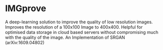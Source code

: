 # IMGprove
A deep-learning solution to improve the quality of low resolution images. Improves the resolution of a 100x100 Image to 400x400. Helpful for optimised data storage in cloud based servers without compromising much with the quality of the image. An Implementation of SRGAN (arXiv:1609.04802)
